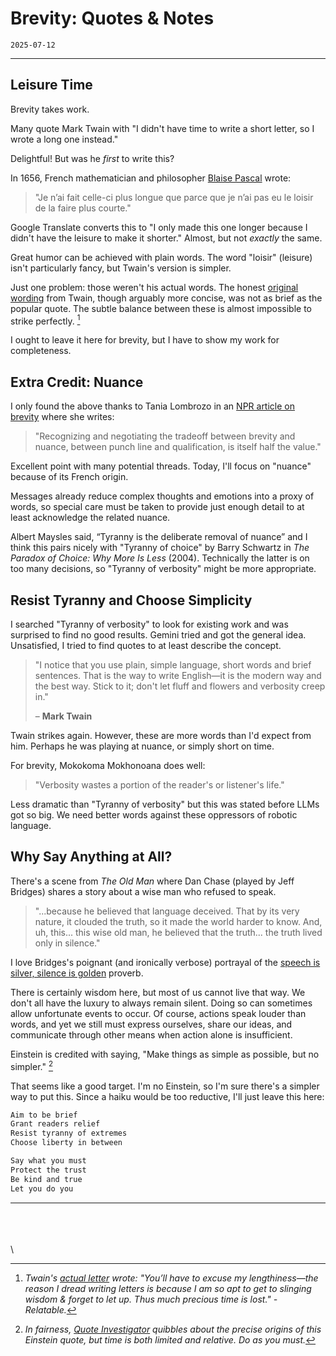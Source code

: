 # Brevity: Quotes & Notes

`2025-07-12`

---

## Leisure Time

Brevity takes work.

Many quote Mark Twain with "I didn't have time to write a short letter, so I wrote a long one instead."

Delightful! But was he *first* to write this?

In 1656, French mathematician and philosopher [Blaise Pascal](https://en.wikiquote.org/wiki/Blaise_Pascal) wrote:

> "Je n’ai fait celle-ci plus longue que parce que je n’ai pas eu le loisir de la faire plus courte."

Google Translate converts this to "I only made this one longer because I didn't have the leisure to make it shorter." Almost, but not *exactly* the same.

Great humor can be achieved with plain words. The word "loisir" (leisure) isn't particularly fancy, but Twain's version is simpler.

Just one problem: those weren't his actual words. The honest [original wording](https://www.marktwainproject.org/letters/uccl00617/#:~:text=You%E2%80%99ll%20have%20to%20excuse%20my%20lengthiness%E2%80%94the%20reason%20I%20dread%20writing%20letters%20is%20because%20I%20am%20so%20apt%20to%20get%20to%20slinging%20wisdom%20%26%20forget%20to%20let%20up.%20Thus%20much%20precious%20time%20is%20lost.) from Twain, though arguably more concise, was not as brief as the popular quote. The subtle balance between these is almost impossible to strike perfectly. [^1]

I ought to leave it here for brevity, but I have to show my work for completeness.

## Extra Credit: Nuance

I only found the above thanks to Tania Lombrozo in an [NPR article on brevity](https://www.npr.org/sections/13.7/2014/02/03/270680304/this-could-have-been-shorter#:~:text=recognizing%20and%20negotiating%20the%20trade%20offs%20between%20brevity%20and%20nuance%2C%20between%20punch%20line%20and%20qualification%2C%20is%20itself%20half%20the%20value.) where she writes:

> "Recognizing and negotiating the tradeoff between brevity and nuance, between punch line and qualification, is itself half the value."

Excellent point with many potential threads. Today, I'll focus on "nuance" because of its French origin.

Messages already reduce complex thoughts and emotions into a proxy of words, so special care must be taken to provide just enough detail to at least acknowledge the related nuance.

Albert Maysles said, “Tyranny is the deliberate removal of nuance” and I think this pairs nicely with "Tyranny of choice" by Barry Schwartz in *The Paradox of Choice: Why More Is Less* (2004). Technically the latter is on too many decisions, so "Tyranny of verbosity" might be more appropriate.

## Resist Tyranny and Choose Simplicity

I searched "Tyranny of verbosity" to look for existing work and was surprised to find no good results. Gemini tried and got the general idea. Unsatisfied, I tried to find quotes to at least describe the concept.

> "I notice that you use plain, simple language, short words and brief sentences. That is the way to write English—it is the modern way and the best way. Stick to it; don't let fluff and flowers and verbosity creep in."
>
> – **Mark Twain**

Twain strikes again. However, these are more words than I'd expect from him. Perhaps he was playing at nuance, or simply short on time.

For brevity, Mokokoma Mokhonoana does well:

> "Verbosity wastes a portion of the reader's or listener's life."

Less dramatic than "Tyranny of verbosity" but this was stated before LLMs got so big. We need better words against these oppressors of robotic language.

## Why Say Anything at All?

There's a scene from *The Old Man* where Dan Chase (played by Jeff Bridges) shares a story about a wise man who refused to speak.

> "...because he believed that language deceived. That by its very nature, it clouded the truth, so it made the world harder to know. And, uh, this... this wise old man, he believed that the truth... the truth lived only in silence."

I love Bridges's poignant (and ironically verbose) portrayal of the [speech is silver, silence is golden](https://en.wikipedia.org/wiki/Speech_is_silver,_silence_is_golden) proverb.

There is certainly wisdom here, but most of us cannot live that way. We don't all have the luxury to always remain silent. Doing so can sometimes allow unfortunate events to occur. Of course, actions speak louder than words, and yet we still must express ourselves, share our ideas, and communicate through other means when action alone is insufficient.

Einstein is credited with saying, "Make things as simple as possible, but no simpler." [^2]

That seems like a good target. I'm no Einstein, so I'm sure there's a simpler way to put this. Since a haiku would be too reductive, I'll just leave this here:

```txt
Aim to be brief
Grant readers relief
Resist tyranny of extremes
Choose liberty in between

Say what you must
Protect the trust
Be kind and true
Let you do you
```

---

\
\
\
\
[^1]: *Twain's [actual letter](https://www.marktwainproject.org/letters/uccl00617/) wrote: "You’ll have to excuse my lengthiness—the reason I dread writing letters is because I am so apt to get to slinging wisdom & forget to let up. Thus much precious time is lost." - Relatable.*

[^2]: *In fairness, [Quote Investigator](https://quoteinvestigator.com/2011/05/13/einstein-simple/) quibbles about the precise origins of this Einstein quote, but time is both limited and relative. Do as you must.*
